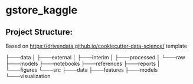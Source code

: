 # gstore_kaggle

## Project Structure:

Based on https://drivendata.github.io/cookiecutter-data-science/ template

├───data
│   ├───external
│   ├───interim
│   ├───processed
│   └───raw
├───models
├───notebooks
├───references
├───reports
│   └───figures
└───src
    ├───data
    ├───features
    ├───models
    └───visualization